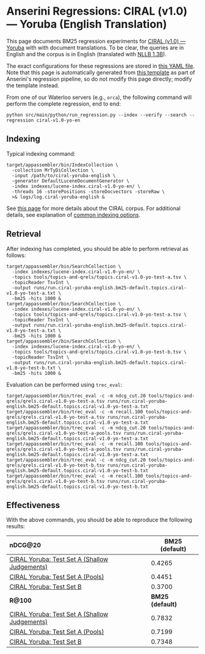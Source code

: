 # Anserini Regressions: CIRAL (v1.0) &mdash; Yoruba (English Translation)

This page documents BM25 regression experiments for [CIRAL (v1.0) &mdash; Yoruba](https://github.com/ciralproject/ciral) with with document translations. To be clear, the queries are in English and the corpus is in English (translated with [NLLB 1.3B](https://huggingface.co/facebook/nllb-200-1.3B)).

The exact configurations for these regressions are stored in [this YAML file](../../src/main/resources/regression/ciral-v1.0-yo-en.yaml).
Note that this page is automatically generated from [this template](../../src/main/resources/docgen/templates/ciral-v1.0-yo-en.template) as part of Anserini's regression pipeline, so do not modify this page directly; modify the template instead.

From one of our Waterloo servers (e.g., `orca`), the following command will perform the complete regression, end to end:

```
python src/main/python/run_regression.py --index --verify --search --regression ciral-v1.0-yo-en
```

## Indexing

Typical indexing command:

```
target/appassembler/bin/IndexCollection \
  -collection MrTyDiCollection \
  -input /path/to/ciral-yoruba-english \
  -generator DefaultLuceneDocumentGenerator \
  -index indexes/lucene-index.ciral-v1.0-yo-en/ \
  -threads 16 -storePositions -storeDocvectors -storeRaw \
  >& logs/log.ciral-yoruba-english &
```

See [this page](https://github.com/ciralproject/ciral) for more details about the CIRAL corpus.
For additional details, see explanation of [common indexing options](../../docs/common-indexing-options.md).

## Retrieval

After indexing has completed, you should be able to perform retrieval as follows:

```
target/appassembler/bin/SearchCollection \
  -index indexes/lucene-index.ciral-v1.0-yo-en/ \
  -topics tools/topics-and-qrels/topics.ciral-v1.0-yo-test-a.tsv \
  -topicReader TsvInt \
  -output runs/run.ciral-yoruba-english.bm25-default.topics.ciral-v1.0-yo-test-a.txt \
  -bm25 -hits 1000 &
target/appassembler/bin/SearchCollection \
  -index indexes/lucene-index.ciral-v1.0-yo-en/ \
  -topics tools/topics-and-qrels/topics.ciral-v1.0-yo-test-a.tsv \
  -topicReader TsvInt \
  -output runs/run.ciral-yoruba-english.bm25-default.topics.ciral-v1.0-yo-test-a.txt \
  -bm25 -hits 1000 &
target/appassembler/bin/SearchCollection \
  -index indexes/lucene-index.ciral-v1.0-yo-en/ \
  -topics tools/topics-and-qrels/topics.ciral-v1.0-yo-test-b.tsv \
  -topicReader TsvInt \
  -output runs/run.ciral-yoruba-english.bm25-default.topics.ciral-v1.0-yo-test-b.txt \
  -bm25 -hits 1000 &
```

Evaluation can be performed using `trec_eval`:

```
target/appassembler/bin/trec_eval -c -m ndcg_cut.20 tools/topics-and-qrels/qrels.ciral-v1.0-yo-test-a.tsv runs/run.ciral-yoruba-english.bm25-default.topics.ciral-v1.0-yo-test-a.txt
target/appassembler/bin/trec_eval -c -m recall.100 tools/topics-and-qrels/qrels.ciral-v1.0-yo-test-a.tsv runs/run.ciral-yoruba-english.bm25-default.topics.ciral-v1.0-yo-test-a.txt
target/appassembler/bin/trec_eval -c -m ndcg_cut.20 tools/topics-and-qrels/qrels.ciral-v1.0-yo-test-a-pools.tsv runs/run.ciral-yoruba-english.bm25-default.topics.ciral-v1.0-yo-test-a.txt
target/appassembler/bin/trec_eval -c -m recall.100 tools/topics-and-qrels/qrels.ciral-v1.0-yo-test-a-pools.tsv runs/run.ciral-yoruba-english.bm25-default.topics.ciral-v1.0-yo-test-a.txt
target/appassembler/bin/trec_eval -c -m ndcg_cut.20 tools/topics-and-qrels/qrels.ciral-v1.0-yo-test-b.tsv runs/run.ciral-yoruba-english.bm25-default.topics.ciral-v1.0-yo-test-b.txt
target/appassembler/bin/trec_eval -c -m recall.100 tools/topics-and-qrels/qrels.ciral-v1.0-yo-test-b.tsv runs/run.ciral-yoruba-english.bm25-default.topics.ciral-v1.0-yo-test-b.txt
```

## Effectiveness

With the above commands, you should be able to reproduce the following results:

| **nDCG@20**                                                                                                  | **BM25 (default)**|
|:-------------------------------------------------------------------------------------------------------------|-----------|
| [CIRAL Yoruba: Test Set A (Shallow Judgements)](https://huggingface.co/datasets/CIRAL/ciral)                 | 0.4265    |
| [CIRAL Yoruba: Test Set A (Pools)](https://huggingface.co/datasets/CIRAL/ciral)                              | 0.4451    |
| [CIRAL Yoruba: Test Set B](https://huggingface.co/datasets/CIRAL/ciral)                                      | 0.3700    |
| **R@100**                                                                                                    | **BM25 (default)**|
| [CIRAL Yoruba: Test Set A (Shallow Judgements)](https://huggingface.co/datasets/CIRAL/ciral)                 | 0.7832    |
| [CIRAL Yoruba: Test Set A (Pools)](https://huggingface.co/datasets/CIRAL/ciral)                              | 0.7199    |
| [CIRAL Yoruba: Test Set B](https://huggingface.co/datasets/CIRAL/ciral)                                      | 0.7348    |

